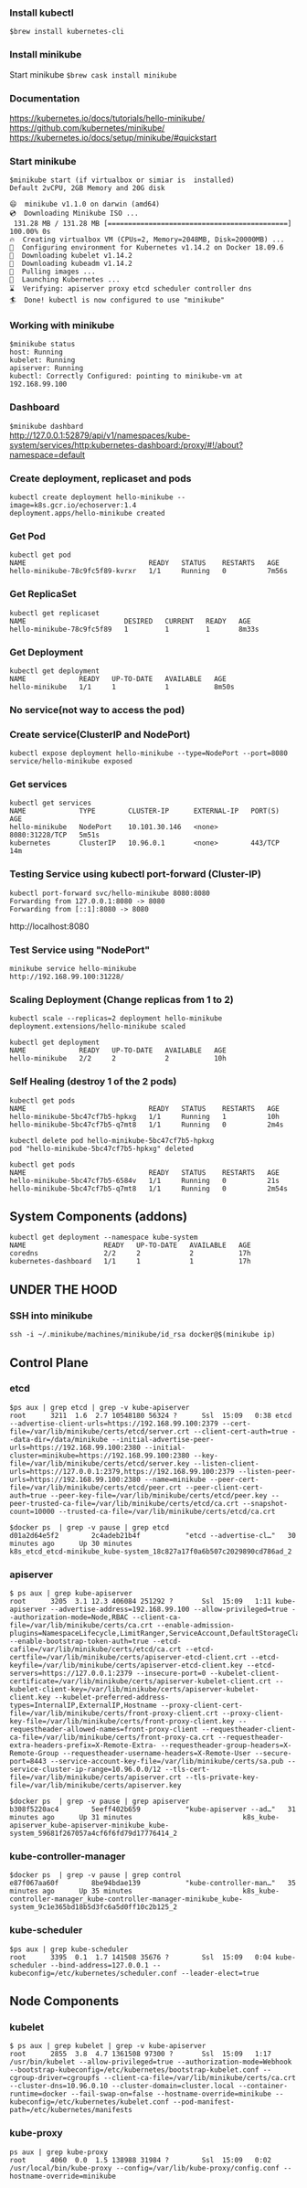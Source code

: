 ### Install kubectl
`$brew install kubernetes-cli`

### Install minikube 
Start minikube 
`$brew cask install minikube`

### Documentation
https://kubernetes.io/docs/tutorials/hello-minikube/   
https://github.com/kubernetes/minikube/   
https://kubernetes.io/docs/setup/minikube/#quickstart  

### Start minikube
```
$minikube start (if virtualbox or simiar is  installed)
Default 2vCPU, 2GB Memory and 20G disk

😄  minikube v1.1.0 on darwin (amd64)
💿  Downloading Minikube ISO ...
 131.28 MB / 131.28 MB [============================================] 100.00% 0s
🔥  Creating virtualbox VM (CPUs=2, Memory=2048MB, Disk=20000MB) ...
🐳  Configuring environment for Kubernetes v1.14.2 on Docker 18.09.6
💾  Downloading kubelet v1.14.2
💾  Downloading kubeadm v1.14.2
🚜  Pulling images ...
🚀  Launching Kubernetes ... 
⌛  Verifying: apiserver proxy etcd scheduler controller dns
🏄  Done! kubectl is now configured to use "minikube"
```
### Working with minikube 
```
$minikube status
host: Running
kubelet: Running
apiserver: Running
kubectl: Correctly Configured: pointing to minikube-vm at 192.168.99.100
```
### Dashboard
`$minikube dashbard`    
http://127.0.0.1:52879/api/v1/namespaces/kube-system/services/http:kubernetes-dashboard:/proxy/#!/about?namespace=default   

### Create deployment, replicaset and pods
```
kubectl create deployment hello-minikube --image=k8s.gcr.io/echoserver:1.4
deployment.apps/hello-minikube created
```
### Get Pod
```
kubectl get pod
NAME                              READY   STATUS    RESTARTS   AGE
hello-minikube-78c9fc5f89-kvrxr   1/1     Running   0          7m56s
```
### Get ReplicaSet
```
kubectl get replicaset
NAME                        DESIRED   CURRENT   READY   AGE
hello-minikube-78c9fc5f89   1         1         1       8m33s
```
### Get Deployment 
```
kubectl get deployment
NAME             READY   UP-TO-DATE   AVAILABLE   AGE
hello-minikube   1/1     1            1           8m50s
```
### No service(not way to access the pod)

### Create service(ClusterIP and NodePort)
```
kubectl expose deployment hello-minikube --type=NodePort --port=8080
service/hello-minikube exposed
``` 
### Get services
```
kubectl get services
NAME             TYPE        CLUSTER-IP      EXTERNAL-IP   PORT(S)          AGE
hello-minikube   NodePort    10.101.30.146   <none>        8080:31228/TCP   5m51s
kubernetes       ClusterIP   10.96.0.1       <none>        443/TCP          14m
```
### Testing Service using kubectl port-forward (Cluster-IP)
```
kubectl port-forward svc/hello-minikube 8080:8080
Forwarding from 127.0.0.1:8080 -> 8080
Forwarding from [::1]:8080 -> 8080
```
http://localhost:8080   

### Test Service using "NodePort"
```
minikube service hello-minikube
http://192.168.99.100:31228/
```
### Scaling Deployment (Change replicas from 1 to 2)
```
kubectl scale --replicas=2 deployment hello-minikube
deployment.extensions/hello-minikube scaled

kubectl get deployment
NAME             READY   UP-TO-DATE   AVAILABLE   AGE
hello-minikube   2/2     2            2           10h
```
### Self Healing (destroy 1 of the 2 pods)
```
kubectl get pods
NAME                              READY   STATUS    RESTARTS   AGE
hello-minikube-5bc47cf7b5-hpkxg   1/1     Running   1          10h
hello-minikube-5bc47cf7b5-q7mt8   1/1     Running   0          2m4s

kubectl delete pod hello-minikube-5bc47cf7b5-hpkxg
pod "hello-minikube-5bc47cf7b5-hpkxg" deleted

kubectl get pods
NAME                              READY   STATUS    RESTARTS   AGE
hello-minikube-5bc47cf7b5-6584v   1/1     Running   0          21s
hello-minikube-5bc47cf7b5-q7mt8   1/1     Running   0          2m54s
```
## System Components (addons)
```
kubectl get deployment --namespace kube-system
NAME                   READY   UP-TO-DATE   AVAILABLE   AGE
coredns                2/2     2            2           17h
kubernetes-dashboard   1/1     1            1           17h
```
## UNDER THE HOOD
### SSH into minikube 
`ssh -i ~/.minikube/machines/minikube/id_rsa docker@$(minikube ip)`

## Control Plane
### etcd
```
$ps aux | grep etcd | grep -v kube-apiserver
root      3211  1.6  2.7 10548180 56324 ?      Ssl  15:09   0:38 etcd --advertise-client-urls=https://192.168.99.100:2379 --cert-file=/var/lib/minikube/certs/etcd/server.crt --client-cert-auth=true --data-dir=/data/minikube --initial-advertise-peer-urls=https://192.168.99.100:2380 --initial-cluster=minikube=https://192.168.99.100:2380 --key-file=/var/lib/minikube/certs/etcd/server.key --listen-client-urls=https://127.0.0.1:2379,https://192.168.99.100:2379 --listen-peer-urls=https://192.168.99.100:2380 --name=minikube --peer-cert-file=/var/lib/minikube/certs/etcd/peer.crt --peer-client-cert-auth=true --peer-key-file=/var/lib/minikube/certs/etcd/peer.key --peer-trusted-ca-file=/var/lib/minikube/certs/etcd/ca.crt --snapshot-count=10000 --trusted-ca-file=/var/lib/minikube/certs/etcd/ca.crt

$docker ps  | grep -v pause | grep etcd
d01a2d64e5f2        2c4adeb21b4f           "etcd --advertise-cl…"   30 minutes ago      Up 30 minutes                           k8s_etcd_etcd-minikube_kube-system_18c827a17f0a6b507c2029890cd786ad_2
```
###  apiserver
```
$ ps aux | grep kube-apiserver
root      3205  3.1 12.3 406084 251292 ?       Ssl  15:09   1:11 kube-apiserver --advertise-address=192.168.99.100 --allow-privileged=true --authorization-mode=Node,RBAC --client-ca-file=/var/lib/minikube/certs/ca.crt --enable-admission-plugins=NamespaceLifecycle,LimitRanger,ServiceAccount,DefaultStorageClass,DefaultTolerationSeconds,NodeRestriction,MutatingAdmissionWebhook,ValidatingAdmissionWebhook,ResourceQuota --enable-bootstrap-token-auth=true --etcd-cafile=/var/lib/minikube/certs/etcd/ca.crt --etcd-certfile=/var/lib/minikube/certs/apiserver-etcd-client.crt --etcd-keyfile=/var/lib/minikube/certs/apiserver-etcd-client.key --etcd-servers=https://127.0.0.1:2379 --insecure-port=0 --kubelet-client-certificate=/var/lib/minikube/certs/apiserver-kubelet-client.crt --kubelet-client-key=/var/lib/minikube/certs/apiserver-kubelet-client.key --kubelet-preferred-address-types=InternalIP,ExternalIP,Hostname --proxy-client-cert-file=/var/lib/minikube/certs/front-proxy-client.crt --proxy-client-key-file=/var/lib/minikube/certs/front-proxy-client.key --requestheader-allowed-names=front-proxy-client --requestheader-client-ca-file=/var/lib/minikube/certs/front-proxy-ca.crt --requestheader-extra-headers-prefix=X-Remote-Extra- --requestheader-group-headers=X-Remote-Group --requestheader-username-headers=X-Remote-User --secure-port=8443 --service-account-key-file=/var/lib/minikube/certs/sa.pub --service-cluster-ip-range=10.96.0.0/12 --tls-cert-file=/var/lib/minikube/certs/apiserver.crt --tls-private-key-file=/var/lib/minikube/certs/apiserver.key

$docker ps  | grep -v pause | grep apiserver
b308f5220ac4        5eeff402b659           "kube-apiserver --ad…"   31 minutes ago      Up 31 minutes                           k8s_kube-apiserver_kube-apiserver-minikube_kube-system_59681f267057a4cf6f6fd79d17776414_2
```
### kube-controller-manager
```
$docker ps  | grep -v pause | grep control
e87f067aa60f        8be94bdae139           "kube-controller-man…"   35 minutes ago      Up 35 minutes                           k8s_kube-controller-manager_kube-controller-manager-minikube_kube-system_9c1e365bd18b5d3fc6a5d0ff10c2b125_2
```
### kube-scheduler
```
$ps aux | grep kube-scheduler
root      3395  0.1  1.7 141508 35676 ?        Ssl  15:09   0:04 kube-scheduler --bind-address=127.0.0.1 --kubeconfig=/etc/kubernetes/scheduler.conf --leader-elect=true
```
## Node Components
### kubelet
```
$ ps aux | grep kubelet | grep -v kube-apiserver 
root      2855  3.8  4.7 1361508 97300 ?       Ssl  15:09   1:17 /usr/bin/kubelet --allow-privileged=true --authorization-mode=Webhook --bootstrap-kubeconfig=/etc/kubernetes/bootstrap-kubelet.conf --cgroup-driver=cgroupfs --client-ca-file=/var/lib/minikube/certs/ca.crt --cluster-dns=10.96.0.10 --cluster-domain=cluster.local --container-runtime=docker --fail-swap-on=false --hostname-override=minikube --kubeconfig=/etc/kubernetes/kubelet.conf --pod-manifest-path=/etc/kubernetes/manifests
```
### kube-proxy
```
ps aux | grep kube-proxy
root      4060  0.0  1.5 138988 31984 ?        Ssl  15:09   0:02 /usr/local/bin/kube-proxy --config=/var/lib/kube-proxy/config.conf --hostname-override=minikube
```
